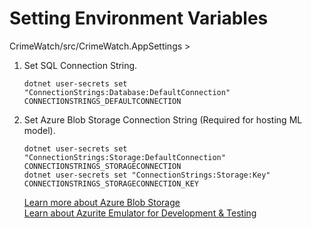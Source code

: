 # Setting Environment Variables

CrimeWatch/src/CrimeWatch.AppSettings >

1. Set SQL Connection String.

    ```shell
    dotnet user-secrets set "ConnectionStrings:Database:DefaultConnection" CONNECTIONSTRINGS_DEFAULTCONNECTION
    ```
2. Set Azure Blob Storage Connection String (Required for hosting ML model).

    ```shell
    dotnet user-secrets set "ConnectionStrings:Storage:DefaultConnection" CONNECTIONSTRINGS_STORAGECONNECTION
    dotnet user-secrets set "ConnectionStrings:Storage:Key" CONNECTIONSTRINGS_STORAGECONNECTION_KEY
    ```

    [Learn more about Azure Blob Storage](https://learn.microsoft.com/en-us/azure/storage/blobs/storage-blobs-introduction)\
    [Learn about Azurite Emulator for Development & Testing](https://learn.microsoft.com/en-us/azure/storage/common/storage-use-azurite)
